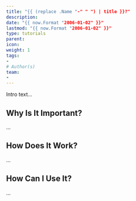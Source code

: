 ```yaml
---
title: "{{ (replace .Name "-" " ") | title }}?"
description:
date: "{{ now.Format "2006-01-02" }}"
lastmod: "{{ now.Format "2006-01-02" }}"
type: tutorials
parent:
icon:
weight: 1
tags:
-
# Author(s)
team:
-
---
```


Intro text...

## Why Is It Important? 

...

## How Does It Work? 

...

## How Can I Use It?

...